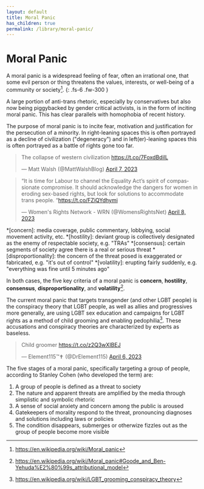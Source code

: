 ```yaml
---
layout: default
title: Moral Panic
has_children: true
permalink: /library/moral-panic/
---
```


# Moral Panic

A moral panic is a widespread feeling of fear, often an irrational one, that some evil person or thing threatens the values, interests, or well-being of a community or society[^3].
{: .fs-6 .fw-300 }

A large portion of anti-trans rhetoric, especially by conservatives but also now being piggybacked by gender critical
activists, is in the form of inciting moral panic. This has clear parallels with homophobia of recent history.

The purpose of moral panic is to incite fear, motivation and justification for the persecution of a minority. In
right-leaning spaces this is often portrayed as a decline of civilization ("degeneracy") and in left(er)-leaning
spaces this is often portrayed as a battle of rights gone too far.

<blockquote class="twitter-tweet" data-dnt="true"><p lang="en" dir="ltr">The collapse of western civilization <a href="https://t.co/7FoxdBdilL">https://t.co/7FoxdBdilL</a></p>&mdash; Matt Walsh (@MattWalshBlog) <a href="https://twitter.com/MattWalshBlog/status/1644392939307532324?ref_src=twsrc%5Etfw">April 7, 2023</a></blockquote> <script async src="https://platform.twitter.com/widgets.js" charset="utf-8"></script>

<blockquote class="twitter-tweet" data-dnt="true"><p lang="en" dir="ltr">“It is time for Labour to channel the Equality Act’s spirit of compassionate compromise. It should acknowledge the dangers for women in eroding sex-based rights, but look for solutions to accommodate trans people. “<a href="https://t.co/FZiQYdhymi">https://t.co/FZiQYdhymi</a></p>&mdash; Women&#39;s Rights Network - WRN (@WomensRightsNet) <a href="https://twitter.com/WomensRightsNet/status/1644598470383116290?ref_src=twsrc%5Etfw">April 8, 2023</a></blockquote> <script async src="https://platform.twitter.com/widgets.js" charset="utf-8"></script>

*[concern]: media coverage, public commentary, lobbying, social movement activity, etc.
*[hostility]: deviant group is collectively designated as the enemy of respectable society, e.g. "TRAs"
*[consensus]: certain segments of society agree there is a real or serious threat
*[disproportionality]: the concern of the threat posed is exaggerated or fabricated, e.g. "it's out of control"
*[volatility]: erupting fairly suddenly, e.g. "everything was fine until 5 minutes ago"

In both cases, the five key criteria of a moral panic is **concern**, **hostility**, **consensus**,
**disproportionality**, and **volatility**[^1].

The current moral panic that targets transgender (and other LGBT people) is the conspiracy theory that LGBT people, as
well as allies and progressives more generally, are using LGBT sex education and campaigns for LGBT rights as a method
of child grooming and enabling pedophilia[^2]. These accusations and conspiracy theories are characterized by experts as baseless.

<blockquote class="twitter-tweet" data-dnt="true"><p lang="en" dir="ltr">Child groomer <a href="https://t.co/z2Q3wXIBEJ">https://t.co/z2Q3wXIBEJ</a></p>&mdash; Element115™✝️ (@DrElement115) <a href="https://twitter.com/DrElement115/status/1644030889444397056?ref_src=twsrc%5Etfw">April 6, 2023</a></blockquote> <script async src="https://platform.twitter.com/widgets.js" charset="utf-8"></script>

The five stages of a moral panic, specifically targeting a group of people, according to Stanley Cohen (who developed the term) are:
1. A group of people is defined as a threat to society
2. The nature and apparent threats are amplified by the media through simplistic and symbolic rhetoric
3. A sense of social anxiety and concern among the public is aroused
4. Gatekeepers of morality respond to the threat, pronouncing diagnoses and solutions including laws or policies
5. The condition disappears, submerges or otherwize fizzles out as the group of people become more visible

[^1]: <https://en.wikipedia.org/wiki/Moral_panic#Goode_and_Ben-Yehuda%E2%80%99s_attributional_model>
[^2]: <https://en.wikipedia.org/wiki/LGBT_grooming_conspiracy_theory>
[^3]: <https://en.wikipedia.org/wiki/Moral_panic>
